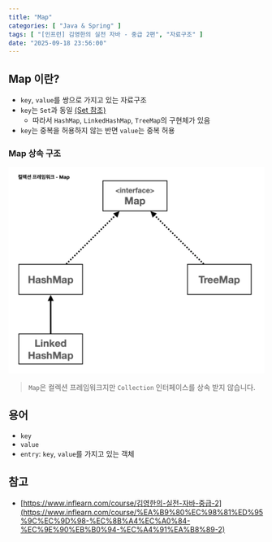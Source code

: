 ```yaml
---
title: "Map"
categories: [ "Java & Spring" ]
tags: [ "[인프런] 김영한의 실전 자바 - 중급 2편", "자료구조" ]
date: "2025-09-18 23:56:00"
---
```


## Map 이란?

- `key`, `value`를 쌍으로 가지고 있는 자료구조
- `key`는 `Set`과 동일 [(Set 참조)](https://www.notion.so/Set-27243863e83b802892b4dac71de39472?pvs=21)
  - 따라서 `HashMap`, `LinkedHashMap`, `TreeMap`의 구현체가 있음
- `key`는 중복을 허용하지 않는 반면 `value`는 중복 허용

### Map 상속 구조

![](/assets/img/_posts/2025/09/2025-09-18-Map/626510285802333.png)

> `Map`은 컬렉션 프레임워크지만 `Collection` 인터페이스를 상속 받지 않습니다.

## 용어

- `key`
- `value`
- `entry`: `key`, `value`를 가지고 있는 객체

## 참고

- [https://www.inflearn.com/course/김영한의-실전-자바-중급-2](https://www.inflearn.com/course/%EA%B9%80%EC%98%81%ED%95%9C%EC%9D%98-%EC%8B%A4%EC%A0%84-%EC%9E%90%EB%B0%94-%EC%A4%91%EA%B8%89-2)

